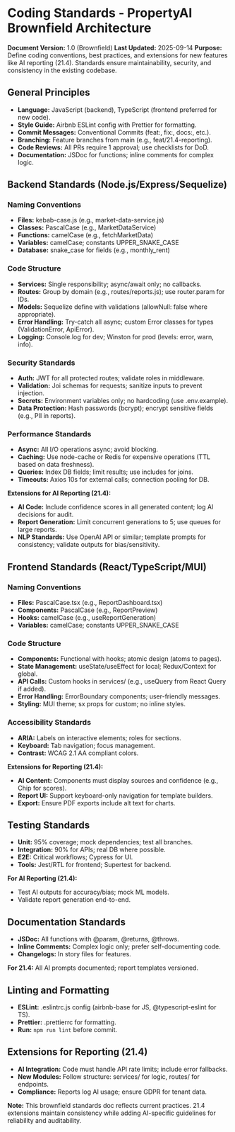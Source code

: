 # Coding Standards - PropertyAI Brownfield Architecture

**Document Version:** 1.0 (Brownfield)
**Last Updated:** 2025-09-14
**Purpose:** Define coding conventions, best practices, and extensions for new features like AI reporting (21.4). Standards ensure maintainability, security, and consistency in the existing codebase.

## General Principles

- **Language:** JavaScript (backend), TypeScript (frontend preferred for new code).
- **Style Guide:** Airbnb ESLint config with Prettier for formatting.
- **Commit Messages:** Conventional Commits (feat:, fix:, docs:, etc.).
- **Branching:** Feature branches from main (e.g., feat/21.4-reporting).
- **Code Reviews:** All PRs require 1 approval; use checklists for DoD.
- **Documentation:** JSDoc for functions; inline comments for complex logic.

## Backend Standards (Node.js/Express/Sequelize)

### Naming Conventions
- **Files:** kebab-case.js (e.g., market-data-service.js)
- **Classes:** PascalCase (e.g., MarketDataService)
- **Functions:** camelCase (e.g., fetchMarketData)
- **Variables:** camelCase; constants UPPER_SNAKE_CASE
- **Database:** snake_case for fields (e.g., monthly_rent)

### Code Structure
- **Services:** Single responsibility; async/await only; no callbacks.
- **Routes:** Group by domain (e.g., routes/reports.js); use router.param for IDs.
- **Models:** Sequelize define with validations (allowNull: false where appropriate).
- **Error Handling:** Try-catch all async; custom Error classes for types (ValidationError, ApiError).
- **Logging:** Console.log for dev; Winston for prod (levels: error, warn, info).

### Security Standards
- **Auth:** JWT for all protected routes; validate roles in middleware.
- **Validation:** Joi schemas for requests; sanitize inputs to prevent injection.
- **Secrets:** Environment variables only; no hardcoding (use .env.example).
- **Data Protection:** Hash passwords (bcrypt); encrypt sensitive fields (e.g., PII in reports).

### Performance Standards
- **Async:** All I/O operations async; avoid blocking.
- **Caching:** Use node-cache or Redis for expensive operations (TTL based on data freshness).
- **Queries:** Index DB fields; limit results; use includes for joins.
- **Timeouts:** Axios 10s for external calls; connection pooling for DB.

**Extensions for AI Reporting (21.4):**
- **AI Code:** Include confidence scores in all generated content; log AI decisions for audit.
- **Report Generation:** Limit concurrent generations to 5; use queues for large reports.
- **NLP Standards:** Use OpenAI API or similar; template prompts for consistency; validate outputs for bias/sensitivity.

## Frontend Standards (React/TypeScript/MUI)

### Naming Conventions
- **Files:** PascalCase.tsx (e.g., ReportDashboard.tsx)
- **Components:** PascalCase (e.g., ReportPreview)
- **Hooks:** camelCase (e.g., useReportGeneration)
- **Variables:** camelCase; constants UPPER_SNAKE_CASE

### Code Structure
- **Components:** Functional with hooks; atomic design (atoms to pages).
- **State Management:** useState/useEffect for local; Redux/Context for global.
- **API Calls:** Custom hooks in services/ (e.g., useQuery from React Query if added).
- **Error Handling:** ErrorBoundary components; user-friendly messages.
- **Styling:** MUI theme; sx props for custom; no inline styles.

### Accessibility Standards
- **ARIA:** Labels on interactive elements; roles for sections.
- **Keyboard:** Tab navigation; focus management.
- **Contrast:** WCAG 2.1 AA compliant colors.

**Extensions for Reporting (21.4):**
- **AI Content:** Components must display sources and confidence (e.g., Chip for scores).
- **Report UI:** Support keyboard-only navigation for template builders.
- **Export:** Ensure PDF exports include alt text for charts.

## Testing Standards
- **Unit:** 95% coverage; mock dependencies; test all branches.
- **Integration:** 90% for APIs; real DB where possible.
- **E2E:** Critical workflows; Cypress for UI.
- **Tools:** Jest/RTL for frontend; Supertest for backend.

**For AI Reporting (21.4):**
- Test AI outputs for accuracy/bias; mock ML models.
- Validate report generation end-to-end.

## Documentation Standards
- **JSDoc:** All functions with @param, @returns, @throws.
- **Inline Comments:** Complex logic only; prefer self-documenting code.
- **Changelogs:** In story files for features.

**For 21.4:** All AI prompts documented; report templates versioned.

## Linting and Formatting
- **ESLint:** .eslintrc.js config (airbnb-base for JS, @typescript-eslint for TS).
- **Prettier:** .prettierrc for formatting.
- **Run:** `npm run lint` before commit.

## Extensions for Reporting (21.4)
- **AI Integration:** Code must handle API rate limits; include error fallbacks.
- **New Modules:** Follow structure: services/ for logic, routes/ for endpoints.
- **Compliance:** Reports log AI usage; ensure GDPR for tenant data.

**Note:** This brownfield standards doc reflects current practices. 21.4 extensions maintain consistency while adding AI-specific guidelines for reliability and auditability.